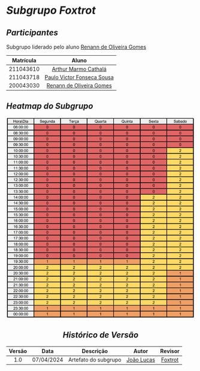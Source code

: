 # <a>*Subgrupo Foxtrot*</a>

## <a>*Participantes*</a>

Subgrupo liderado pelo aluno [Renann de Oliveira Gomes](https://github.com/NyndoND)

<center>

| **Matrícula** |                             **Aluno**                              |
| :-----------: | :----------------------------------------------------------------: |
|   211043610   |     [Arthur Marmo Cathalá](https://github.com/artmarmocathala)     |
|   211043718   |   [Paulo Victor Fonseca Sousa](https://github.com/PauloVictorFS)   |
|   200043030   |       [Renann de Oliveira Gomes](https://github.com/NyndoND)       |

</center>

## <a>*Heatmap do Subgrupo*</a>

<center>

![Heatmap Foxtrot](../Assets/Heatmaps/HeatmapFoxtrot.png)


## <a>*Histórico de Versão*</a>

| Versão |    Data    |      Descrição       |                      Autor                       | Revisor |
| :----: | :--------: | :------------------: | :----------------------------------------------: | :-----: |
|  1.0   | 07/04/2024 | Artefato do subgrupo | [João Lucas](https://github.com/VasconcelosJoao) |  [Foxtrot](/Subgrupos/Foxtrot)   |

</center>
